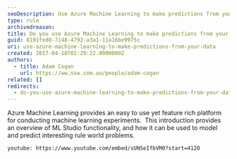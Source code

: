 ```yaml
---
seoDescription: Use Azure Machine Learning to make predictions from your data and unlock new insights with its easy-to-use and feature-rich platform.
type: rule
archivedreason:
title: Do you use Azure Machine Learning to make predictions from your data?
guid: 8191fed0-7148-4792-a3a1-11a16be9975c
uri: use-azure-machine-learning-to-make-predictions-from-your-data
created: 2017-04-18T01:29:22.0000000Z
authors:
  - title: Adam Cogan
    url: https://ww.ssw.com.au/people/adam-cogan
related: []
redirects:
  - do-you-use-azure-machine-learning-to-make-predictions-from-your-data
---
```


Azure Machine Learning provides an easy to use yet feature rich platform for conducting machine learning experiments.  This introduction provides an overview of ML Studio functionality, and how it can be used to model and predict interesting rule world problems.

<!--endintro-->

`youtube: https://www.youtube.com/embed/sUN5eIfbVM0?start=4120`
